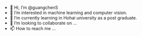 - 👋 Hi, I’m @guangchenS
- 👀 I’m interested in machine learning and computer vision.
- 🌱 I’m currently learning in Hohai university as a post graduate.
- 💞️ I’m looking to collaborate on ...
- 📫 How to reach me ...

<!---
guangchenS/guangchenS is a ✨ special ✨ repository because its `README.md` (this file) appears on your GitHub profile.
You can click the Preview link to take a look at your changes.
--->
